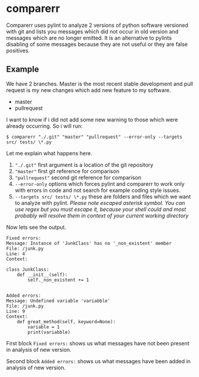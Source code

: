 # comparerr

Comparerr uses pylint to analyze 2 versions of python software versioned with git and lists you messages which did not occur in old version and messages which are no longer emitted. It is an alternative to pylints disabling of some messages because they are not useful or they are false positives.

## Example
We have 2 branches. Master is the most recent stable development and pull request is my new changes which add new feature to my software.
 - master
 - pullrequest

I want to know if i did not add some new warning to those which were already occurring.
So i will run:

    $ comparerr "./.git" "master" "pullrequest" --error-only --targets src/ tests/ \*.py
Let me explain what happens here.

 1. `"./.git"` first argument is a location of the git repository
 2. `"master"` first git reference for comparison
 3. `"pullrequest"` second git reference for comparison
 4. `--error-only` options which forces pylint and comparerr to work only with errors in code and
 not search for example coding style issues.
 4. `--targets src/ tests/ \*.py` these are folders and files which we want to analyze with pylint. *Please note escaped asterisk symbol. You can use regex but you must escape it, because your shell could and most probably will resolve them in context of your current working directory*

Now lets see the output.
```
Fixed errors:
Message: Instance of 'JunkClass' has no '_non_existent' member
File: /junk.py
Line: 4
Context:

class JunkClass:
    def __init__(self):
        self._non_existent += 1


Added errors:
Message: Undefined variable 'variabble'
File: /junk.py
Line: 9
Context:
    def great_method(self, keyword=None):
        variable = 1
        print(variabble)
```

First block `Fixed errors:` shows us what messages have not been present in analysis of new version.

Second block `Added errors:` shows us what messages have been added in analysis of new version.

